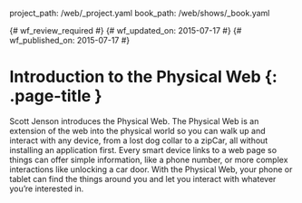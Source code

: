 project_path: /web/_project.yaml
book_path: /web/shows/_book.yaml

{# wf_review_required #}
{# wf_updated_on: 2015-07-17 #}
{# wf_published_on: 2015-07-17 #}

# Introduction to the Physical Web {: .page-title }

Scott Jenson introduces the Physical Web. The Physical Web is an extension of the web into the physical world so you can walk up and interact with any device, from a lost dog collar to a zipCar, all without installing an application first. Every smart device links to a web page so things can offer simple information, like a phone number, or more complex interactions like unlocking a car door. With the Physical Web, your phone or tablet can find the things around you and let you interact with whatever you’re interested in.
